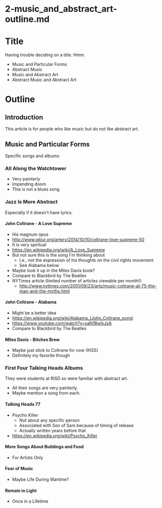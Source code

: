 
# 2-music_and_abstract_art-outline.md

# Title

Having trouble deciding on a title.  Hmm.

- Music and Particular Forms
- Abstract Music
- Music and Abstract Art
- Abstract Music and Abstract Art


# Outline

## Introduction

This article is for people who like music but do not like abstract art.

## Music and Particular Forms

Specific songs and albums:

### All Along the Watchtower

- Very painterly
- Impending doom
- This is not a blues song

### Jazz Is More Abstract

Especially if it doesn't have lyrics.

#### John Coltrane - A Love Supreme

- His magnum opus
- http://www.wbur.org/artery/2014/10/10/coltrane-love-supreme-50
- It is very spiritual
- https://en.wikipedia.org/wiki/A_Love_Supreme
- But not sure this is the song I'm thinking about
  - I.e., not the expression of his thoughts on the civil rights movement
  - See Alabama below
- Maybe look it up in the Miles Davis book?
- Compare to Blackbird by The Beatles
- NYTimes article (limited number of articles viewable per month!):
  - http://www.nytimes.com/2001/09/23/arts/music-coltrane-at-75-the-man-and-the-myths.html

#### John Coltrane - Alabama

- Might be a better idea
- https://en.wikipedia.org/wiki/Alabama_(John_Coltrane_song)
- https://www.youtube.com/watch?v=saN1BwlxJxA
- Compare to Blackbird by The Beatles

#### Miles Davis - Bitches Brew

- Maybe just stick to Coltrane for now (KISS)
- Definitely my favorite though

### First Four Talking Heads Albums

They were students at RISD so were familiar with abstract art.

- All their songs are very painterly.
- Maybe mention a song from each.

#### Talking Heads 77

- Psycho Killer
  - Not about any specific person
  - Associated with Son of Sam because of timing of release
  - Actually written years before that
- https://en.wikipedia.org/wiki/Psycho_Killer

#### More Songs About Buildings and Food

- For Artists Only

#### Fear of Music

- Maybe Life During Wartime?

#### Remain in Light

- Once in a Lifetime

